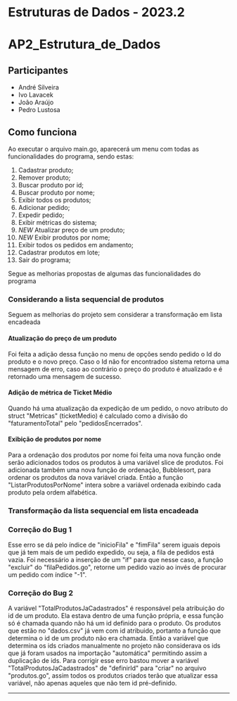 # Estruturas de Dados - 2023.2

# AP2_Estrutura_de_Dados

## Participantes
- André Silveira
- Ivo Lavacek
- João Araújo
- Pedro Lustosa

## Como funciona
Ao executar o arquivo main.go, aparecerá um menu com todas as funcionalidades do programa, sendo estas:

1. Cadastrar produto;
2. Remover produto;
3. Buscar produto por id;
4. Buscar produto por nome;
5. Exibir todos os produtos;
6. Adicionar pedido;
7. Expedir pedido;
8. Exibir métricas do sistema;
9. *NEW* Atualizar preço de um produto;
10. *NEW* Exibir produtos por nome;
20. Exibir todos os pedidos em andamento;
21. Cadastrar produtos em lote;
100. Sair do programa;

Segue as melhorias propostas de algumas das funcionalidades do programa

### Considerando a lista sequencial de produtos

Seguem as melhorias do projeto sem considerar a transformação em lista encadeada

#### Atualização do preço de um produto

Foi feita a adição dessa função no menu de opções sendo pedido o Id do produto e o novo preço. Caso o Id não for encontradoo sistema retorna uma mensagem de erro, caso ao contrário o preço do produto é atualizado e é retornado uma mensagem de sucesso.  

#### Adição de métrica de Ticket Médio

Quando há uma atualização da expedição de um pedido, o novo atributo do struct "Metricas" (ticketMedio) é calculado como a divisão do "faturamentoTotal" pelo "pedidosEncerrados".

#### Exibição de produtos por nome

Para a ordenação dos produtos por nome foi feita uma nova função onde serão adicionados todos os produtos à uma variável slice de produtos. Foi adicionada também uma nova função de ordenação, Bubblesort, para ordenar os produtos da nova variável criada. Então a função "ListarProdutosPorNome" intera sobre a variável ordenada exibindo cada produto pela ordem alfabética.   

### Transformação da lista sequencial em lista encadeada



### Correção do Bug 1

Esse erro se dá pelo índice de "inicioFila" e "fimFila" serem iguais depois que já tem mais de um pedido expedido, ou seja, a fila de pedidos está vazia. Foi necessário a inserção de um "if" para que nesse caso, a função "excluir" do "filaPedidos.go", retorne um pedido vazio ao invés de procurar um pedido com índice "-1". 

### Correção do Bug 2

A variável "TotalProdutosJaCadastrados" é responsável pela atribuição do id de um produto. Ela estava dentro de uma função própria, e essa função só é chamada quando não há um id definido para o produto. 
Os produtos que estão no "dados.csv" já vem com id atribuido, portanto a função que determina o id de um produto não era chamada. Então a variável que determina os ids criados manualmente no projeto não considerava os ids que já foram usados na importação "automática" permitindo assim a duplicação de ids.
Para corrigir esse erro bastou mover 
a variável "TotalProdutosJaCadastrados" de "definirId" para "criar" no arquivo "produtos.go", assim todos os produtos criados terão que atualizar essa variável, não apenas aqueles que não tem id pré-definido.          



------------------------------------------

